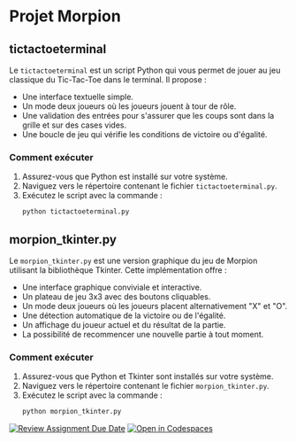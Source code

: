 # Projet Morpion

## tictactoeterminal

Le `tictactoeterminal` est un script Python qui vous permet de jouer au jeu classique du Tic-Tac-Toe dans le terminal. Il propose :

- Une interface textuelle simple.
- Un mode deux joueurs où les joueurs jouent à tour de rôle.
- Une validation des entrées pour s'assurer que les coups sont dans la grille et sur des cases vides.
- Une boucle de jeu qui vérifie les conditions de victoire ou d'égalité.

### Comment exécuter

1. Assurez-vous que Python est installé sur votre système.
2. Naviguez vers le répertoire contenant le fichier `tictactoeterminal.py`.
3. Exécutez le script avec la commande :
   ```bash
   python tictactoeterminal.py
   ```

## morpion_tkinter.py

Le `morpion_tkinter.py` est une version graphique du jeu de Morpion utilisant la bibliothèque Tkinter. Cette implémentation offre :

- Une interface graphique conviviale et interactive.
- Un plateau de jeu 3x3 avec des boutons cliquables.
- Un mode deux joueurs où les joueurs placent alternativement "X" et "O".
- Une détection automatique de la victoire ou de l'égalité.
- Un affichage du joueur actuel et du résultat de la partie.
- La possibilité de recommencer une nouvelle partie à tout moment.

### Comment exécuter

1. Assurez-vous que Python et Tkinter sont installés sur votre système.
2. Naviguez vers le répertoire contenant le fichier `morpion_tkinter.py`.
3. Exécutez le script avec la commande :
   ```bash
   python morpion_tkinter.py
   ```

[![Review Assignment Due Date](https://classroom.github.com/assets/deadline-readme-button-22041afd0340ce965d47ae6ef1cefeee28c7c493a6346c4f15d667ab976d596c.svg)](https://classroom.github.com/a/vv7AS4H3)
[![Open in Codespaces](https://classroom.github.com/assets/launch-codespace-2972f46106e565e64193e422d61a12cf1da4916b45550586e14ef0a7c637dd04.svg)](https://classroom.github.com/open-in-codespaces?assignment_repo_id=17684549)
